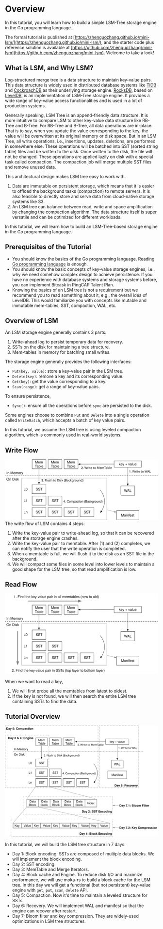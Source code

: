 
# Overview

In this tutorial, you will learn how to build a simple LSM-Tree storage engine in the Go programming language.

The formal tutorial is published at [https://zhenguozhang.github.io/mini-lsm/](https://zhenguozhang.github.io/mini-lsm/), and the starter code plus reference solution is
available at [https://github.com/zhenguozhang/mini-lsm](https://github.com/zhenguozhang/mini-lsm). Welcome to take a look!

## What is LSM, and Why LSM?

Log-structured merge tree is a data structure to maintain key-value pairs. This data structure is widely used in
distributed database systems like [TiDB](https://www.pingcap.com) and [CockroachDB](https://www.cockroachlabs.com) as
their underlying storage engine. [RocksDB](http://rocksdb.org), based on [LevelDB](https://github.com/google/leveldb),
is an implementation of LSM-Tree storage engine. It provides a wide range of key-value access functionalities and is
used in a lot of production systems.

Generally speaking, LSM Tree is an append-friendly data structure. It is more intuitive to compare LSM to other
key-value data structure like RB-Tree and B-Tree. For RB-Tree and B-Tree, all data operations are in-place. That is to
say, when you update the value corresponding to the key, the value will be overwritten at its original memory or disk
space. But in an LSM Tree, all write operations, i.e., insertions, updates, deletions, are performed in somewhere else.
These operations will be batched into SST (sorted string table) files and be written to the disk. Once written to the
disk, the file will not be changed. These operations are applied lazily on disk with a special task called compaction.
The compaction job will merge multiple SST files and remove unused data.

This architectural design makes LSM tree easy to work with.

1. Data are immutable on persistent storage, which means that it is easier to offload the background tasks (compaction)
   to remote servers. It is also feasible to directly store and serve data from cloud-native storage systems like S3.
2. An LSM tree can balance between read, write and space amplification by changing the compaction algorithm. The data
   structure itself is super versatile and can be optimized for different workloads.

In this tutorial, we will learn how to build an LSM-Tree-based storage engine in the Go programming language.

## Prerequisites of the Tutorial

* You should know the basics of the Go programming language. Reading [Go programming language](https://go.dev/) is enough.
* You should know the basic concepts of key-value storage engines, i.e., why we need somehow complex design to achieve
  persistence. If you have no experience with database systems and storage systems before, you can implement Bitcask
  in PingCAP Talent Plan.
* Knowing the basics of an LSM tree is not a requirement but we recommend you to read something about it, e.g., the
  overall idea of LevelDB. This would familiarize you with concepts like mutable and immutable mem-tables, SST,
  compaction, WAL, etc.

## Overview of LSM

An LSM storage engine generally contains 3 parts:

1. Write-ahead log to persist temporary data for recovery.
2. SSTs on the disk for maintaining a tree structure.
3. Mem-tables in memory for batching small writes.

The storage engine generally provides the following interfaces:

* `Put(key, value)`: store a key-value pair in the LSM tree.
* `Delete(key)`: remove a key and its corresponding value.
* `Get(key)`: get the value corresponding to a key.
* `Scan(range)`: get a range of key-value pairs.

To ensure persistence,

* `Sync()`: ensure all the operations before `sync` are persisted to the disk.

Some engines choose to combine `Put` and `Delete` into a single operation called `WriteBatch`, which accepts a batch
of key value pairs.

In this tutorial, we assume the LSM tree is using leveled compaction algorithm, which is commonly used in real-world
systems.

## Write Flow


![Write Flow](figures/lsm-tutorial/00-lsm-write-flow.svg)
The write flow of LSM contains 4 steps:

1. Write the key-value pair to write-ahead log, so that it can be recovered after the storage engine crashes.
2. Write the key-value pair to memtable. After (1) and (2) completes, we can notify the user that the write operation
   is completed.
3. When a memtable is full, we will flush it to the disk as an SST file in the background.
4. We will compact some files in some level into lower levels to maintain a good shape for the LSM tree, so that read
   amplification is low.

## Read Flow

![Read Flow](figures/lsm-tutorial/00-lsm-read-flow.svg)

When we want to read a key,

1. We will first probe all the memtables from latest to oldest.
2. If the key is not found, we will then search the entire LSM tree containing SSTs to find the data.

## Tutorial Overview

![Tutorial Overview](figures/lsm-tutorial/00-lsm-tutorial-overview.svg)

In this tutorial, we will build the LSM tree structure in 7 days:

* Day 1: Block encoding. SSTs are composed of multiple data blocks. We will implement the block encoding.
* Day 2: SST encoding.
* Day 3: MemTable and Merge Iterators.
* Day 4: Block cache and Engine. To reduce disk I/O and maximize performance, we will use moka-rs to build a block cache
  for the LSM tree. In this day we will get a functional (but not persistent) key-value engine with `get`, `put`, `scan`,
  `delete` API.
* Day 5: Compaction. Now it's time to maintain a leveled structure for SSTs.
* Day 6: Recovery. We will implement WAL and manifest so that the engine can recover after restart.
* Day 7: Bloom filter and key compression. They are widely-used optimizations in LSM tree structures.


